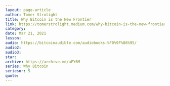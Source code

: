 ```yaml
---
layout: page-article
author: Tomer Strolight
title: Why Bitcoin is the New Frontier
link: https://tomerstrolight.medium.com/why-bitcoin-is-the-new-frontier-b21d5038c097
category: 
date: Mar 21, 2021
lesson: 
audio: https://bitcoinaudible.com/audiobooks-%F0%9F%86%95/
audio2: 
audio3: 
star: 
archive: https://archive.md/aFY6M
series: Why Bitcoin
seriesnr: 5
quote: 
---
```

